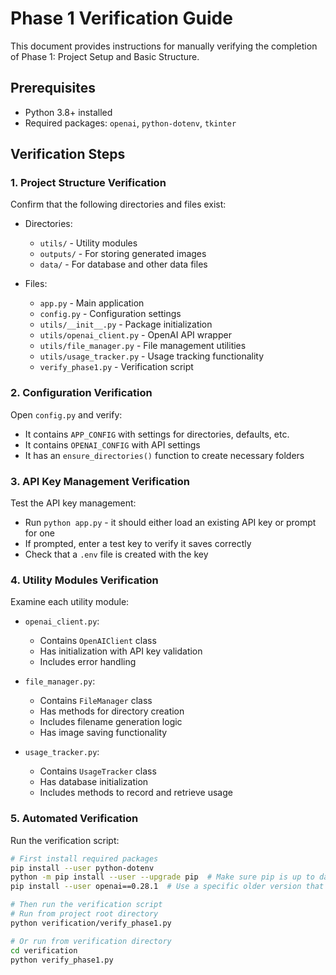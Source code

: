 # Phase 1 Verification Guide

This document provides instructions for manually verifying the completion of Phase 1: Project Setup and Basic Structure.

## Prerequisites
- Python 3.8+ installed
- Required packages: `openai`, `python-dotenv`, `tkinter`

## Verification Steps

### 1. Project Structure Verification

Confirm that the following directories and files exist:

- Directories:
  - `utils/` - Utility modules
  - `outputs/` - For storing generated images
  - `data/` - For database and other data files

- Files:
  - `app.py` - Main application
  - `config.py` - Configuration settings
  - `utils/__init__.py` - Package initialization
  - `utils/openai_client.py` - OpenAI API wrapper
  - `utils/file_manager.py` - File management utilities
  - `utils/usage_tracker.py` - Usage tracking functionality
  - `verify_phase1.py` - Verification script

### 2. Configuration Verification

Open `config.py` and verify:
- It contains `APP_CONFIG` with settings for directories, defaults, etc.
- It contains `OPENAI_CONFIG` with API settings
- It has an `ensure_directories()` function to create necessary folders

### 3. API Key Management Verification

Test the API key management:
- Run `python app.py` - it should either load an existing API key or prompt for one
- If prompted, enter a test key to verify it saves correctly
- Check that a `.env` file is created with the key

### 4. Utility Modules Verification

Examine each utility module:

- `openai_client.py`:
  - Contains `OpenAIClient` class
  - Has initialization with API key validation
  - Includes error handling

- `file_manager.py`:
  - Contains `FileManager` class
  - Has methods for directory creation
  - Includes filename generation logic
  - Has image saving functionality

- `usage_tracker.py`:
  - Contains `UsageTracker` class
  - Has database initialization
  - Includes methods to record and retrieve usage

### 5. Automated Verification

Run the verification script: 

```bash
# First install required packages
pip install --user python-dotenv
python -m pip install --user --upgrade pip  # Make sure pip is up to date
pip install --user openai==0.28.1  # Use a specific older version that has fewer dependencies

# Then run the verification script
# Run from project root directory
python verification/verify_phase1.py

# Or run from verification directory
cd verification
python verify_phase1.py
